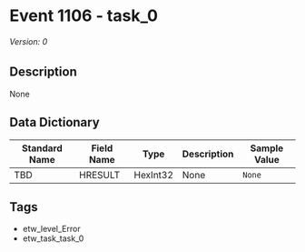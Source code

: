 # Event 1106 - task_0
###### Version: 0

## Description
None

## Data Dictionary
|Standard Name|Field Name|Type|Description|Sample Value|
|---|---|---|---|---|
|TBD|HRESULT|HexInt32|None|`None`|

## Tags
* etw_level_Error
* etw_task_task_0